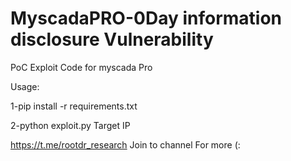 # MyscadaPRO-0Day information disclosure Vulnerability 
PoC Exploit Code for myscada Pro 


Usage: 


1-pip install -r requirements.txt





2-python exploit.py Target IP




https://t.me/rootdr_research Join to channel For more (:
